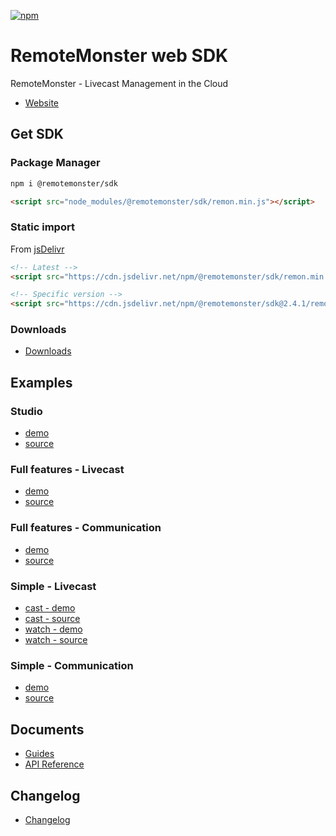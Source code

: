 [![npm](https://img.shields.io/npm/v/@remotemonster/sdk.svg)](https://www.npmjs.com/package/@remotemonster/sdk)

# RemoteMonster web SDK

RemoteMonster - Livecast Management in the Cloud

- [Website](https://remotemonster.com)

## Get SDK

### Package Manager

```bash
npm i @remotemonster/sdk
```

```html
<script src="node_modules/@remotemonster/sdk/remon.min.js"></script>
```

### Static import

From [jsDelivr](https://www.jsdelivr.com)

```html
<!-- Latest -->
<script src="https://cdn.jsdelivr.net/npm/@remotemonster/sdk/remon.min.js"></script>

<!-- Specific version -->
<script src="https://cdn.jsdelivr.net/npm/@remotemonster/sdk@2.4.1/remon.min.js"></script>
```

### Downloads

- [Downloads](https://github.com/RemoteMonster/web-sdk/releases/)

## Examples

### Studio

- [demo](https://studio.remotemonster.com/)
- [source](https://github.com/RemoteMonster/remon-studio)

### Full features - Livecast

- [demo](https://remotemonster.github.io/web-sdk/examples/full-livecast/)
- [source](https://github.com/RemoteMonster/web-sdk/tree/master/examples/full-livecast/)

### Full features - Communication

- [demo](https://remotemonster.github.io/web-sdk/examples/full-communication/)
- [source](https://github.com/RemoteMonster/web-sdk/tree/master/examples/full-communication/)

### Simple - Livecast

- [cast - demo](https://remotemonster.github.io/web-sdk/examples/simple-livecast-cast/)
- [cast - source](https://github.com/RemoteMonster/web-sdk/tree/master/examples/simple-livecast-cast/)
- [watch - demo](https://remotemonster.github.io/web-sdk/examples/simple-livecast-watch/)
- [watch - source](https://github.com/RemoteMonster/web-sdk/tree/master/examples/simple-livecast-watch/)

### Simple - Communication

- [demo](https://remotemonster.github.io/web-sdk/examples/simple-communication/)
- [source](https://github.com/RemoteMonster/web-sdk/tree/master/examples/simple-communication/)

## Documents

- [Guides](https://docs.remotemonster.com/)
- [API Reference](https://remotemonster.github.io/web-sdk/docs/)

## Changelog

- [Changelog](https://github.com/RemoteMonster/web-sdk/blob/master/CHANGELOG.md)

